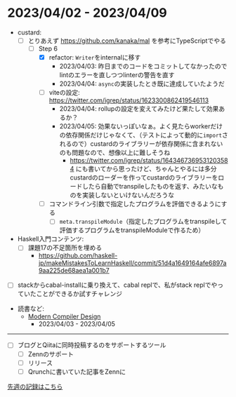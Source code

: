 # 2023/04/02 - 2023/04/09

- custard:
    - [ ] とりあえず <https://github.com/kanaka/mal> を参考にTypeScriptでやる
        - [ ] Step 6
            - [x] refactor: `Writer`をinternalに移す
                - 2023/04/03: 昨日までのコードをコミットしてなかったのでlintのエラーを直しつつlinterの警告を直す
                - 2023/04/04: `async`の実装したとき既に達成していたようだ
            - [ ] viteの設定: <https://twitter.com/igrep/status/1623300862419546113>
                - 2023/04/04: rollupの設定を変えてみたけど果たして効果あるか？
                - 2023/04/05: 効果ないっぽいなぁ。よく見たらworkerだけの依存関係だけじゃなくて、（テストによって動的に`import`されるので）custardのライブラリーが依存関係に含まれないのも問題なので、想像以上に難しそうね
                    - <https://twitter.com/igrep/status/1643467369531203584> にも書いてから思ったけど、ちゃんとやるには多分custardのローダーを作ってcustardのライブラリーをロードしたら自動でtranspileしたものを返す、みたいなものを実装しないといけないんだろうな
            - [ ] コマンドライン引数で指定したプログラムを評価できるようにする
                - [ ] `meta.transpileModule`（指定したプログラムをtranspileして評価するプログラムをtranspileModuleで作るため）
- Haskell入門コンテンツ:
    - [ ] 課題17の不足箇所を埋める
        - <https://github.com/haskell-jp/makeMistakesToLearnHaskell/commit/51d4a1649164afe6897a9aa225de68aea1a001b7>
- [ ] stackからcabal-installに乗り換えて、cabal replで、私がstack replでやっていたことができるか試すチャレンジ
- 読書など:
    - [Modern Compiler Design](https://www.springer.com/jp/book/9781461446989)
        - 2023/04/03 - 2023/04/05

------

- [ ] ブログとQiitaに同時投稿するのをサポートするツール
    - [ ] Zennのサポート
    - [ ] リリース
    - [ ] Qrunchに書いていた記事をZennに

[先週の記録はこちら](https://github.com/igrep/daily-commits/blob/eb17592fab83c68b527c643ae261039470624fb7/yesterday.md)
